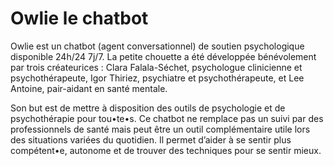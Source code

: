 # Owlie le chatbot

Owlie est un chatbot (agent conversationnel) de soutien psychologique disponible 24h/24 7j/7. La petite chouette a été développée bénévolement par trois créateurices&nbsp;: Clara Falala-Séchet, psychologue clinicienne et psychothérapeute, Igor Thiriez, psychiatre et psychothérapeute, et Lee Antoine, pair-aidant en santé mentale.

Son but est de mettre à disposition des outils de psychologie et de psychothérapie pour tou•te•s. Ce chatbot ne remplace pas un suivi par des professionnels de santé mais peut être un outil complémentaire utile lors des situations variées du quotidien. Il permet d’aider à se sentir plus compétent•e, autonome et de trouver des techniques pour se sentir mieux.
